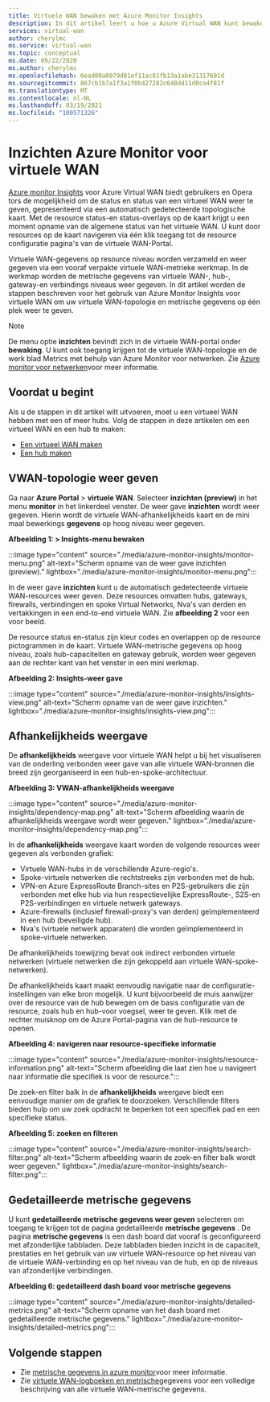 ```yaml
---
title: Virtuele WAN bewaken met Azure Monitor Insights
description: In dit artikel leert u hoe u Azure Virtual WAN kunt bewaken met behulp van Azure Monitor Insights.
services: virtual-wan
author: cherylmc
ms.service: virtual-wan
ms.topic: conceptual
ms.date: 09/22/2020
ms.author: cherylmc
ms.openlocfilehash: 6ead00a0979d81ef11ac81fb13a1abe31317691d
ms.sourcegitcommit: 867cb1b7a1f3a1f0b427282c648d411d0ca4f81f
ms.translationtype: MT
ms.contentlocale: nl-NL
ms.lasthandoff: 03/19/2021
ms.locfileid: "100571326"
---
```

# <a name="azure-monitor-insights-for-virtual-wan"></a>Inzichten Azure Monitor voor virtuele WAN

[Azure monitor Insights](../azure-monitor/insights/network-insights-overview.md) voor Azure Virtual WAN biedt gebruikers en Opera tors de mogelijkheid om de status en status van een virtueel WAN weer te geven, gepresenteerd via een automatisch gedetecteerde topologische kaart. Met de resource status-en status-overlays op de kaart krijgt u een moment opname van de algemene status van het virtuele WAN. U kunt door resources op de kaart navigeren via één klik toegang tot de resource configuratie pagina's van de virtuele WAN-Portal.

Virtuele WAN-gegevens op resource niveau worden verzameld en weer gegeven via een vooraf verpakte virtuele WAN-metrieke werkmap. In de werkmap worden de metrische gegevens van virtuele WAN-, hub-, gateway-en verbindings niveaus weer gegeven. In dit artikel worden de stappen beschreven voor het gebruik van Azure Monitor Insights voor virtuele WAN om uw virtuele WAN-topologie en metrische gegevens op één plek weer te geven.

> [!NOTE]
> De menu optie **inzichten** bevindt zich in de virtuele WAN-portal onder **bewaking**. U kunt ook toegang krijgen tot de virtuele WAN-topologie en de werk blad Metrics met behulp van Azure Monitor voor netwerken. Zie [Azure monitor voor netwerken](../azure-monitor/insights/network-insights-overview.md)voor meer informatie. 
>

## <a name="before-you-begin"></a>Voordat u begint

Als u de stappen in dit artikel wilt uitvoeren, moet u een virtueel WAN hebben met een of meer hubs. Volg de stappen in deze artikelen om een virtueel WAN en een hub te maken:

* [Een virtueel WAN maken](virtual-wan-site-to-site-portal.md#openvwan)
* [Een hub maken](virtual-wan-site-to-site-portal.md#hub)

## <a name="view-vwan-topology"></a><a name="topology"></a>VWAN-topologie weer geven

Ga naar **Azure Portal**  >  **virtuele WAN**. Selecteer **inzichten (preview)** in het menu **monitor** in het linkerdeel venster. De weer gave **inzichten** wordt weer gegeven. Hierin wordt de virtuele WAN-afhankelijkheids kaart en de mini maal bewerkings **gegevens** op hoog niveau weer gegeven.

**Afbeelding 1: > Insights-menu bewaken**

:::image type="content" source="./media/azure-monitor-insights/monitor-menu.png" alt-text="Scherm opname van de weer gave inzichten (preview)." lightbox="./media/azure-monitor-insights/monitor-menu.png":::

In de weer gave **inzichten** kunt u de automatisch gedetecteerde virtuele WAN-resources weer geven. Deze resources omvatten hubs, gateways, firewalls, verbindingen en spoke Virtual Networks, Nva's van derden en vertakkingen in een end-to-end virtuele WAN. Zie **afbeelding 2** voor een voor beeld.

De resource status en-status zijn kleur codes en overlappen op de resource pictogrammen in de kaart. Virtuele WAN-metrische gegevens op hoog niveau, zoals hub-capaciteiten en gateway gebruik, worden weer gegeven aan de rechter kant van het venster in een mini werkmap.

**Afbeelding 2: Insights-weer gave**

:::image type="content" source="./media/azure-monitor-insights/insights-view.png" alt-text="Scherm opname van de weer gave inzichten." lightbox="./media/azure-monitor-insights/insights-view.png":::

## <a name="dependency-view"></a><a name="dependency"></a>Afhankelijkheids weergave

De **afhankelijkheids** weergave voor virtuele WAN helpt u bij het visualiseren van de onderling verbonden weer gave van alle virtuele WAN-bronnen die breed zijn georganiseerd in een hub-en-spoke-architectuur.

**Afbeelding 3: VWAN-afhankelijkheids weergave**

:::image type="content" source="./media/azure-monitor-insights/dependency-map.png" alt-text="Scherm afbeelding waarin de afhankelijkheids weergave wordt weer gegeven." lightbox="./media/azure-monitor-insights/dependency-map.png":::

In de **afhankelijkheids** weergave kaart worden de volgende resources weer gegeven als verbonden grafiek:

* Virtuele WAN-hubs in de verschillende Azure-regio's.
* Spoke-virtuele netwerken die rechtstreeks zijn verbonden met de hub.
* VPN-en Azure ExpressRoute Branch-sites en P2S-gebruikers die zijn verbonden met elke hub via hun respectievelijke ExpressRoute-, S2S-en P2S-verbindingen en virtuele netwerk gateways.
* Azure-firewalls (inclusief firewall-proxy's van derden) geïmplementeerd in een hub (beveiligde hub).
* Nva's (virtuele netwerk apparaten) die worden geïmplementeerd in spoke-virtuele netwerken.

De afhankelijkheids toewijzing bevat ook indirect verbonden virtuele netwerken (virtuele netwerken die zijn gekoppeld aan virtuele WAN-spoke-netwerken).

De afhankelijkheids kaart maakt eenvoudig navigatie naar de configuratie-instellingen van elke bron mogelijk. U kunt bijvoorbeeld de muis aanwijzer over de resource van de hub bewegen om de basis configuratie van de resource, zoals hub en hub-voor voegsel, weer te geven. Klik met de rechter muisknop om de Azure Portal-pagina van de hub-resource te openen.

**Afbeelding 4: navigeren naar resource-specifieke informatie**

:::image type="content" source="./media/azure-monitor-insights/resource-information.png" alt-text="Scherm afbeelding die laat zien hoe u navigeert naar informatie die specifiek is voor de resource.":::

De zoek-en filter balk in de **afhankelijkheids** weergave biedt een eenvoudige manier om de grafiek te doorzoeken. Verschillende filters bieden hulp om uw zoek opdracht te beperken tot een specifiek pad en een specifieke status.

**Afbeelding 5: zoeken en filteren**

:::image type="content" source="./media/azure-monitor-insights/search-filter.png" alt-text="Scherm afbeelding waarin de zoek-en filter balk wordt weer gegeven." lightbox="./media/azure-monitor-insights/search-filter.png":::

## <a name="detailed-metrics"></a><a name="detailed"></a>Gedetailleerde metrische gegevens

U kunt **gedetailleerde metrische gegevens weer geven** selecteren om toegang te krijgen tot de pagina gedetailleerde **metrische gegevens** . De pagina **metrische gegevens** is een dash board dat vooraf is geconfigureerd met afzonderlijke tabbladen. Deze tabbladen bieden inzicht in de capaciteit, prestaties en het gebruik van uw virtuele WAN-resource op het niveau van de virtuele WAN-verbinding en op het niveau van de hub, en op de niveaus van afzonderlijke verbindingen.

**Afbeelding 6: gedetailleerd dash board voor metrische gegevens**

:::image type="content" source="./media/azure-monitor-insights/detailed-metrics.png" alt-text="Scherm opname van het dash board met gedetailleerde metrische gegevens." lightbox="./media/azure-monitor-insights/detailed-metrics.png":::

## <a name="next-steps"></a>Volgende stappen

* Zie [metrische gegevens in azure monitor](../azure-monitor/essentials/data-platform-metrics.md)voor meer informatie.
* Zie [virtuele WAN-logboeken en metrische](logs-metrics.md)gegevens voor een volledige beschrijving van alle virtuele WAN-metrische gegevens.
